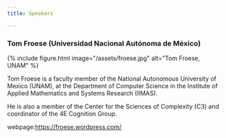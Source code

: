 ```yaml
---
title: Speakers

---
```


### Tom Froese (Universidad Nacional Autónoma de México)


{% include figure.html image="/assets/froese.jpg" alt="Tom Froese, UNAM" %}

Tom Froese is a faculty member of the National Autonomous University of Mexico (UNAM), at the Department of Computer Science in the Institute of Applied Mathematics and Systems Research (IIMAS).

He is also a member of the Center for the Sciences of Complexity (C3) and coordinator of the 4E Cognition Group.

webpage:https://froese.wordpress.com/
